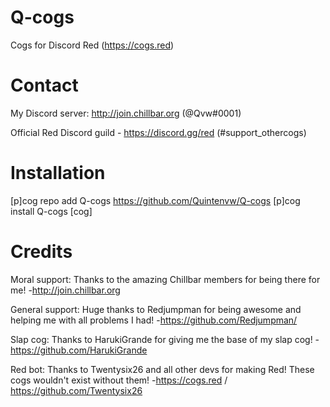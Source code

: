 # Q-cogs
Cogs for Discord Red (https://cogs.red)


# Contact
My Discord server: http://join.chillbar.org (@Qvw#0001)

Official Red Discord guild - https://discord.gg/red (#support_othercogs)


# Installation 
[p]cog repo add Q-cogs https://github.com/Quintenvw/Q-cogs
[p]cog install Q-cogs [cog]

# Credits

Moral support:
Thanks to the amazing Chillbar members for being there for me!
-http://join.chillbar.org


General support:
Huge thanks to Redjumpman for being awesome and helping me with all problems I had!
-https://github.com/Redjumpman/


Slap cog:
Thanks to HarukiGrande for giving me the base of my slap cog!
-https://github.com/HarukiGrande


Red bot:
Thanks to Twentysix26 and all other devs for making Red! These cogs wouldn't exist without them!
-https://cogs.red / https://github.com/Twentysix26

